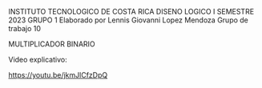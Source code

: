 INSTITUTO TECNOLOGICO DE COSTA RICA
DISENO LOGICO I SEMESTRE 2023 GRUPO 1
Elaborado por Lennis Giovanni Lopez Mendoza
Grupo de trabajo 10

MULTIPLICADOR BINARIO

Video explicativo:

https://youtu.be/jkmJlCfzDpQ

